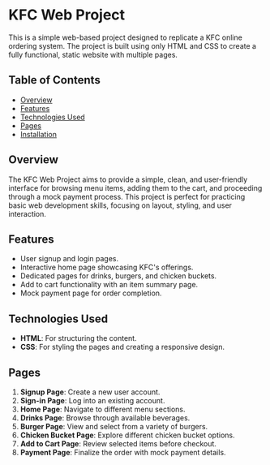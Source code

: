# KFC Web Project

This is a simple web-based project designed to replicate a KFC online ordering system. The project is built using only HTML and CSS to create a fully functional, static website with multiple pages.

## Table of Contents
- [Overview](#overview)
- [Features](#features)
- [Technologies Used](#technologies-used)
- [Pages](#pages)
- [Installation](#installation)


## Overview
The KFC Web Project aims to provide a simple, clean, and user-friendly interface for browsing menu items, adding them to the cart, and proceeding through a mock payment process. This project is perfect for practicing basic web development skills, focusing on layout, styling, and user interaction.

## Features
- User signup and login pages.
- Interactive home page showcasing KFC's offerings.
- Dedicated pages for drinks, burgers, and chicken buckets.
- Add to cart functionality with an item summary page.
- Mock payment page for order completion.

## Technologies Used
- **HTML**: For structuring the content.
- **CSS**: For styling the pages and creating a responsive design.

## Pages
1. **Signup Page**: Create a new user account.
2. **Sign-in Page**: Log into an existing account.
3. **Home Page**: Navigate to different menu sections.
4. **Drinks Page**: Browse through available beverages.
5. **Burger Page**: View and select from a variety of burgers.
6. **Chicken Bucket Page**: Explore different chicken bucket options.
7. **Add to Cart Page**: Review selected items before checkout.
8. **Payment Page**: Finalize the order with mock payment details.


